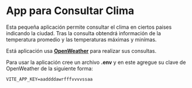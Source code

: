 # App para Consultar Clima

Esta pequeña aplicación permite consultar el clima en ciertos paises indicando la ciudad. Tras la consulta obtendrá información de la temperatura promedio y las temperaturas máximas y minímas.

Está aplicación usa **[OpenWeather](https://home.openweathermap.org/)** para realizar sus consultas.

Para usar la aplicación cree un archivo **.env** y en este agregue su clave de OpenWeather de la siguiente forma:

```
VITE_APP_KEY=aaddddawrfffvvvvssaa
```
